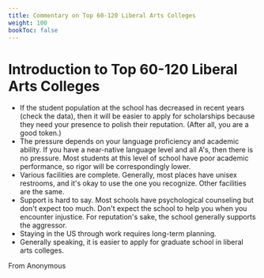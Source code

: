 ```yaml
---
title: Commentary on Top 60-120 Liberal Arts Colleges
weight: 100
bookToc: false
---
```


# Introduction to Top 60-120 Liberal Arts Colleges

- If the student population at the school has decreased in recent years (check the data), then it will be easier to apply for scholarships because they need your presence to polish their reputation. (After all, you are a good token.)
- The pressure depends on your language proficiency and academic ability. If you have a near-native language level and all A's, then there is no pressure. Most students at this level of school have poor academic performance, so rigor will be correspondingly lower.
- Various facilities are complete. Generally, most places have unisex restrooms, and it's okay to use the one you recognize. Other facilities are the same.
- Support is hard to say. Most schools have psychological counseling but don't expect too much. Don't expect the school to help you when you encounter injustice. For reputation's sake, the school generally supports the aggressor.
- Staying in the US through work requires long-term planning.
- Generally speaking, it is easier to apply for graduate school in liberal arts colleges.

From Anonymous
